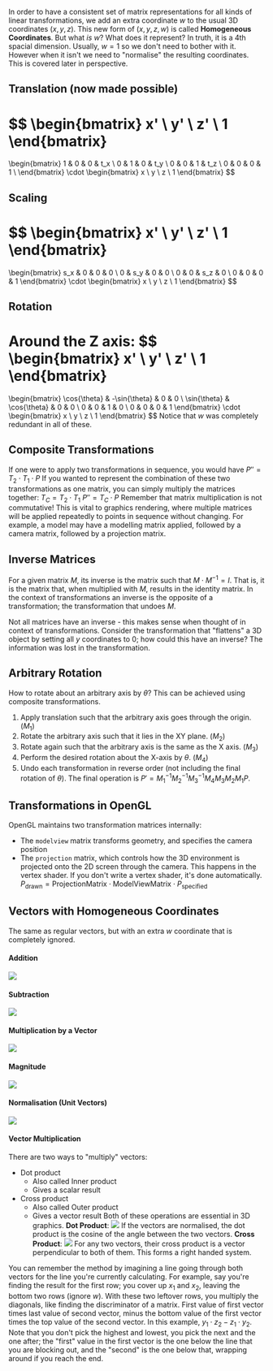 In order to have a consistent set of matrix representations for all kinds of linear transformations, we add an extra coordinate $w$ to the usual 3D coordinates $(x, y, z)$. This new form of $(x, y, z, w)$ is called **Homogeneous Coordinates**.
But what *is* $w$? What does it represent? In truth, it is a 4th spacial dimension.
Usually, $w=1$ so we don't need to bother with it. However when it isn't we need to "normalise" the resulting coordinates. This is covered later in perspective.
## Translation (now made possible)
$$
\begin{bmatrix}
x' \\ y' \\ z' \\ 1
\end{bmatrix}
=
\begin{bmatrix}
1 & 0 & 0 & t_x \\
0 & 1 & 0 & t_y \\
0 & 0 & 1 & t_z \\
0 & 0 & 0 & 1 \\
\end{bmatrix}
\cdot
\begin{bmatrix}
x \\ y \\ z \\ 1
\end{bmatrix}
$$
## Scaling
$$
\begin{bmatrix}
x' \\ y' \\ z' \\ 1
\end{bmatrix}
=
\begin{bmatrix}
s_x & 0 & 0 & 0 \\
0 & s_y & 0 & 0 \\
0 & 0 & s_z & 0 \\
0 & 0 & 0 & 1
\end{bmatrix}
\cdot
\begin{bmatrix}
x \\ y \\ z \\ 1
\end{bmatrix}
$$
## Rotation
Around the Z axis:
$$
\begin{bmatrix}
x' \\ y' \\ z' \\ 1
\end{bmatrix}
=
\begin{bmatrix}
\cos{\theta} & -\sin{\theta} & 0 & 0 \\
\sin{\theta} & \cos{\theta} & 0 & 0 \\
0 & 0 & 1 & 0 \\
0 & 0 & 0 & 1
\end{bmatrix}
\cdot
\begin{bmatrix}
x \\ y \\ z \\ 1
\end{bmatrix}
$$
Notice that $w$ was completely redundant in all of these.

## Composite Transformations
If one were to apply two transformations in sequence, you would have
$P'' = T_2 \cdot T_1 \cdot P$
If you wanted to represent the combination of these two transformations as one matrix, you can simply multiply the matrices together:
$T_C = T_2 \cdot T_1$
$P'' = T_C \cdot P$
Remember that matrix multiplication is not commutative!
This is vital to graphics rendering, where multiple matrices will be applied repeatedly to points in sequence without changing. For example, a model may have a modelling matrix applied, followed by a camera matrix, followed by a projection matrix. 

## Inverse Matrices
For a given matrix $M$, its inverse is the matrix such that $M \cdot M^{-1} = I$. That is, it is the matrix that, when multiplied with $M$, results in the identity matrix. In the context of transformations an inverse is the opposite of a transformation; the transformation that undoes $M$.

Not all matrices have an inverse - this makes sense when thought of in context of transformations. Consider the transformation that "flattens" a 3D object by setting all $y$ coordinates to 0; how could this have an inverse? The information was lost in the transformation.

## Arbitrary Rotation
How to rotate about an arbitrary axis by $\theta$? This can be achieved using composite transformations.
1. Apply translation such that the arbitrary axis goes through the origin. ($M_1$)
2. Rotate the arbitrary axis such that it lies in the XY plane. ($M_2$)
3. Rotate again such that the arbitrary axis is the same as the X axis. ($M_3$)
4. Perform the desired rotation about the X-axis by $\theta$. ($M_4$)
5. Undo each transformation in reverse order (not including the final rotation of $\theta$).
The final operation is $P' = M_1^{-1}M_2^{-1}M_3^{-1}M_4M_3M_2M_1P$.

## Transformations in OpenGL
OpenGL maintains two transformation matrices internally:
- The `modelview` matrix transforms geometry, and specifies the camera position
- The `projection` matrix, which controls how the 3D environment is projected onto the 2D screen through the camera.
This happens in the vertex shader. If you don't write a vertex shader, it's done automatically.
$P_{\text{drawn}} = \text{ProjectionMatrix} \cdot \text{ModelViewMatrix} \cdot P_{\text{specified}}$ 

## Vectors with Homogeneous Coordinates
The same as regular vectors, but with an extra $w$ coordinate that is completely ignored.
#### Addition
![](Pasted%20image%2020230207135938.png)
#### Subtraction
![](Pasted%20image%2020230207135951.png)
#### Multiplication by a Vector
![](Pasted%20image%2020230207140052.png)
#### Magnitude
![](Pasted%20image%2020230207140115.png)
#### Normalisation (Unit Vectors)
![](Pasted%20image%2020230207140258.png)
#### Vector Multiplication
There are two ways to "multiply" vectors:
- Dot product
	- Also called Inner product
	- Gives a scalar result
- Cross product
	- Also called Outer product
	- Gives a vector result
Both of these operations are essential in 3D graphics.
**Dot Product**:
![](Pasted%20image%2020230207140546.png)
If the vectors are normalised, the dot product is the cosine of the angle between the two vectors.
**Cross Product**:
![](Pasted%20image%2020230207140752.png)
For any two vectors, their cross product is a vector perpendicular to both of them. This forms a right handed system.

You can remember the method by imagining a line going through both vectors for the line you're currently calculating. For example, say you're finding the result for the first row; you cover up $x_1$ and $x_2$, leaving the bottom two rows (ignore $w$). With these two leftover rows, you multiply the diagonals, like finding the discriminator of a matrix. First value of first vector times last value of second vector, minus the bottom value of the first vector times the top value of the second vector. In this example, $y_1 \cdot z_2 - z_1 \cdot y_2$. Note that you don't pick the highest and lowest, you pick the next and the one after; the "first" value in the first vector is the one below the line that you are blocking out, and the "second" is the one below that, wrapping around if you reach the end.